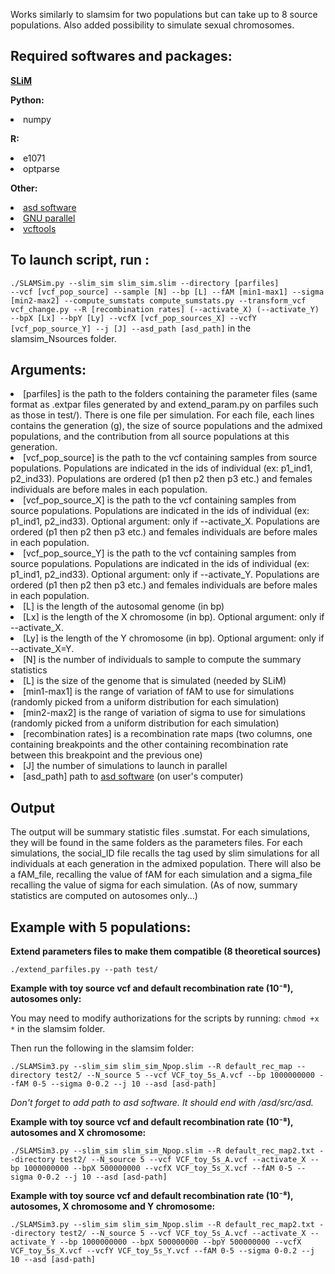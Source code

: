<p>Works similarly to slamsim for two populations but can take up to 8 source populations. Also added possibility to simulate sexual chromosomes.</p>

Required softwares and packages:
-----------------------
<p><strong><a href="https://messerlab.org/slim/">SLiM</a> </strong></p>
<p><strong>Python:</strong>
<li>numpy</li></p>
<p><strong>R:</strong>
<li>e1071</li>
<li>optparse</li></p>
<p><strong>Other:</strong>
<li><a href="https://github.com/szpiech/asd/blob/master/README">asd software</a></li>
<li><a href="https://www.gnu.org/software/parallel/">GNU parallel</a></li>
<li><a href="https://vcftools.sourceforge.net/">vcftools</a></li></p>

To launch script, run :
-----------------------
<code>./SLAMSim.py --slim_sim slim_sim.slim --directory [parfiles] --vcf [vcf_pop_source] --sample [N] --bp [L] --fAM [min1-max1] --sigma [min2-max2] --compute_sumstats compute_sumstats.py --transform_vcf vcf_change.py --R [recombination rates] (--activate_X) (--activate_Y) --bpX [Lx] --bpY [Ly] --vcfX [vcf_pop_sources_X] --vcfY [vcf_pop_source_Y] --j [J] --asd_path [asd_path]</code> in the slamsim_Nsources folder.

Arguments:
-----------------------
<li>[parfiles] is the path to the folders containing the parameter files (same format as .extpar files generated by and extend_param.py on parfiles such as those in test/). There is one file per simulation. For each file, each lines contains the generation (g), the size of source populations and the admixed populations, and the contribution from all source populations at this generation. </li>
<li>[vcf_pop_source] is the path to the vcf containing samples from source populations. Populations are indicated in the ids of individual (ex: p1_ind1, p2_ind33). Populations are ordered (p1 then p2 then p3 etc.) and females individuals are before males in each population.</li>
<li>[vcf_pop_source_X] is the path to the vcf containing samples from source populations. Populations are indicated in the ids of individual (ex: p1_ind1, p2_ind33). Optional argument: only if --activate_X. Populations are ordered (p1 then p2 then p3 etc.) and females individuals are before males in each population.</li>
<li>[vcf_pop_source_Y] is the path to the vcf containing samples from source populations. Populations are indicated in the ids of individual (ex: p1_ind1, p2_ind33). Optional argument: only if --activate_Y. Populations are ordered (p1 then p2 then p3 etc.) and females individuals are before males in each population.</li>
<li>[L] is the length of the autosomal genome (in bp)</li>
<li>[Lx] is the length of the X chromosome (in bp). Optional argument: only if --activate_X.</li>
<li>[Ly] is the length of the Y chromosome (in bp). Optional argument: only if --activate_X=Y.</li>
<li>[N] is the number of individuals to sample to compute the summary statistics</li>
<li>[L] is the size of the genome that is simulated (needed by SLiM)</li>
<li>[min1-max1] is the range of variation of fAM to use for simulations (randomly picked from a uniform distribution for each simulation)</li>
<li>[min2-max2] is the range of variation of sigma to use for simulations (randomly picked from a uniform distribution for each simulation)</li>
<li>[recombination rates] is a recombination rate maps (two columns, one containing breakpoints and the other containing recombination rate between this breakpoint and the previous one)</li>
<li>[J] the number of simulations to launch in parallel</li>
<li>[asd_path] path to <a href="https://github.com/szpiech/asd/blob/master/README">asd software</a> (on user's computer)</li>

Output
---------------------
The output will be summary statistic files .sumstat. For each simulations, they will be found in the same folders as the parameters files. For each simulations, the social_ID file recalls the tag used by slim simulations for all individuals at each generation in the admixed population. There will also be a fAM_file, recalling the value of fAM for each simulation and a sigma_file recalling the value of sigma for each simulation. 
(As of now, summary statistics are computed on autosomes only...)

Example with 5 populations:
---------------------
<p><strong>Extend parameters files to make them compatible (8 theoretical sources)</strong></p>
<p><code>./extend_parfiles.py --path test/</code></p>
<p><strong>Example with toy source vcf and default recombination rate (10⁻⁸), autosomes only:</strong></p>
<p>You may need to modify authorizations for the scripts by running: <code>chmod +x *</code> in the slamsim folder.</p>
<p>Then run the following in the slamsim folder:</p>
<p><code>./SLAMSim3.py --slim_sim slim_sim_Npop.slim --R default_rec_map --directory test2/ --N_source 5 --vcf VCF_toy_5s_A.vcf --bp 1000000000 --fAM 0-5 --sigma 0-0.2 --j 10 --asd [asd-path]</code></p>
<p><em>Don't forget to add path to asd software. It should end with /asd/src/asd.</em></p>
<p><strong>Example with toy source vcf and default recombination rate (10⁻⁸), autosomes and X chromosome:</strong></p>
<p><code>./SLAMSim3.py --slim_sim slim_sim_Npop.slim --R default_rec_map2.txt --directory test2/ --N_source 5 --vcf VCF_toy_5s_A.vcf --activate_X --bp 1000000000 --bpX 500000000 --vcfX VCF_toy_5s_X.vcf --fAM 0-5 --sigma 0-0.2 --j 10 --asd [asd-path]</code></p>
<p><strong>Example with toy source vcf and default recombination rate (10⁻⁸), autosomes, X chromosome and Y chromosome:</strong></p>
<p><code>./SLAMSim3.py --slim_sim slim_sim_Npop.slim --R default_rec_map2.txt --directory test2/ --N_source 5 --vcf VCF_toy_5s_A.vcf --activate_X --activate_Y --bp 1000000000 --bpX 500000000 --bpY 500000000 --vcfX VCF_toy_5s_X.vcf --vcfY VCF_toy_5s_Y.vcf --fAM 0-5 --sigma 0-0.2 --j 10 --asd [asd-path]</code></p>









